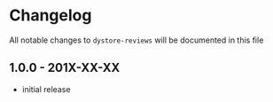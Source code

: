# Changelog

All notable changes to `dystore-reviews` will be documented in this file

## 1.0.0 - 201X-XX-XX

- initial release
